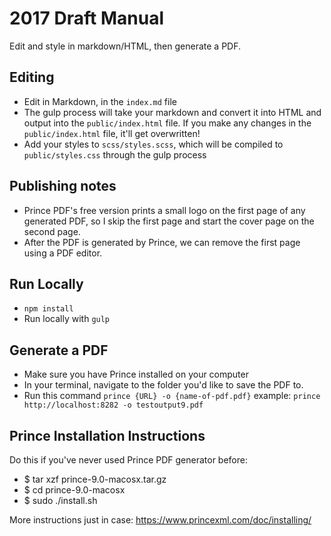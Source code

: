 # 2017 Draft Manual

Edit and style in markdown/HTML, then generate a PDF.

## Editing
- Edit in Markdown, in the `index.md` file
- The gulp process will take your markdown and convert it into HTML and output into the `public/index.html` file.
If you make any changes in the `public/index.html` file, it'll get overwritten!
- Add your styles to `scss/styles.scss`, which will be compiled to `public/styles.css` through the gulp process

## Publishing notes
- Prince PDF's free version prints a small logo on the first page of any generated PDF, so I skip the first page and start the cover page on the second page.
- After the PDF is generated by Prince, we can remove the first page using a PDF editor.

## Run Locally
- `npm install`
- Run locally with `gulp`

## Generate a PDF
- Make sure you have Prince installed on your computer
- In your terminal, navigate to the folder you'd like to save the PDF to.
- Run this command `prince {URL} -o {name-of-pdf.pdf}`
example: `prince http://localhost:8282 -o testoutput9.pdf`

## Prince Installation Instructions
Do this if you've never used Prince PDF generator before:  
- $ tar xzf prince-9.0-macosx.tar.gz
- $ cd prince-9.0-macosx
- $ sudo ./install.sh

More instructions just in case:
https://www.princexml.com/doc/installing/
